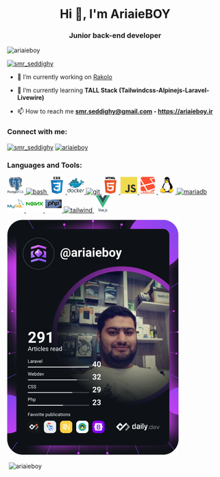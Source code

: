 <h1 align="center">Hi 👋, I'm AriaieBOY</h1>
<h3 align="center">Junior back-end developer</h3>

<p align="left"> <img src="https://komarev.com/ghpvc/?username=ariaieboy&label=Profile%20views&color=dc1e1e&style=plastic" alt="ariaieboy" /> </p>

<p align="left"> <a href="https://twitter.com/smr_seddighy" target="blank"><img src="https://img.shields.io/twitter/follow/smr_seddighy?logo=twitter&style=for-the-badge" alt="smr_seddighy" /></a> </p>

- 🔭 I’m currently working on [Rakolo](https://rakolo.com)

- 🌱 I’m currently learning **TALL Stack (Tailwindcss-Alpinejs-Laravel-Livewire)**

- 📫 How to reach me **smr.seddighy@gmail.com - https://ariaieboy.ir**

<h3 align="left">Connect with me:</h3>
<p align="left">
<a href="https://twitter.com/smr_seddighy" target="blank"><img align="center" src="https://raw.githubusercontent.com/rahuldkjain/github-profile-readme-generator/master/src/images/icons/Social/twitter.svg" alt="smr_seddighy" height="30" width="40" /></a>
<a href="https://instagram.com/ariaieboy" target="blank"><img align="center" src="https://raw.githubusercontent.com/rahuldkjain/github-profile-readme-generator/master/src/images/icons/Social/instagram.svg" alt="ariaieboy" height="30" width="40" /></a>
</p>

<h3 align="left">Languages and Tools:</h3>
<p align="left"><a href="https://www.postgresql.org" target="_blank"> <img src="https://raw.githubusercontent.com/devicons/devicon/master/icons/postgresql/postgresql-original-wordmark.svg" alt="postgresql" width="40" height="40"/> </a> <a href="https://www.gnu.org/software/bash/" target="_blank"> <img src="https://www.vectorlogo.zone/logos/gnu_bash/gnu_bash-icon.svg" alt="bash" width="40" height="40"/> </a> <a href="https://www.w3schools.com/css/" target="_blank"> <img src="https://raw.githubusercontent.com/devicons/devicon/master/icons/css3/css3-original-wordmark.svg" alt="css3" width="40" height="40"/> </a> <a href="https://www.docker.com/" target="_blank"> <img src="https://raw.githubusercontent.com/devicons/devicon/master/icons/docker/docker-original-wordmark.svg" alt="docker" width="40" height="40"/> </a> <a href="https://git-scm.com/" target="_blank"> <img src="https://www.vectorlogo.zone/logos/git-scm/git-scm-icon.svg" alt="git" width="40" height="40"/> </a> <a href="https://www.w3.org/html/" target="_blank"> <img src="https://raw.githubusercontent.com/devicons/devicon/master/icons/html5/html5-original-wordmark.svg" alt="html5" width="40" height="40"/> </a> <a href="https://developer.mozilla.org/en-US/docs/Web/JavaScript" target="_blank"> <img src="https://raw.githubusercontent.com/devicons/devicon/master/icons/javascript/javascript-original.svg" alt="javascript" width="40" height="40"/> </a> <a href="https://laravel.com/" target="_blank"> <img src="https://raw.githubusercontent.com/devicons/devicon/master/icons/laravel/laravel-plain-wordmark.svg" alt="laravel" width="40" height="40"/> </a> <a href="https://www.linux.org/" target="_blank"> <img src="https://raw.githubusercontent.com/devicons/devicon/master/icons/linux/linux-original.svg" alt="linux" width="40" height="40"/> </a> <a href="https://mariadb.org/" target="_blank"> <img src="https://www.vectorlogo.zone/logos/mariadb/mariadb-icon.svg" alt="mariadb" width="40" height="40"/> </a> <a href="https://www.mysql.com/" target="_blank"> <img src="https://raw.githubusercontent.com/devicons/devicon/master/icons/mysql/mysql-original-wordmark.svg" alt="mysql" width="40" height="40"/> </a> <a href="https://www.nginx.com" target="_blank"> <img src="https://raw.githubusercontent.com/devicons/devicon/master/icons/nginx/nginx-original.svg" alt="nginx" width="40" height="40"/> </a> <a href="https://www.php.net" target="_blank"> <img src="https://raw.githubusercontent.com/devicons/devicon/master/icons/php/php-original.svg" alt="php" width="40" height="40"/> </a> <a href="https://tailwindcss.com/" target="_blank"> <img src="https://www.vectorlogo.zone/logos/tailwindcss/tailwindcss-icon.svg" alt="tailwind" width="40" height="40"/> </a> <a href="https://vuejs.org/" target="_blank"> <img src="https://raw.githubusercontent.com/devicons/devicon/master/icons/vuejs/vuejs-original-wordmark.svg" alt="vuejs" width="40" height="40"/> </a> </p>
<a href="https://app.daily.dev/ariaieboy"><img src="https://github.com/ariaieboy/ariaieboy/blob/main/devcard.svg" width="400" alt="Ariaieboy's Dev Card"/></a>


<p>&nbsp;<img align="center" src="https://github-readme-stats.vercel.app/api?username=ariaieboy&theme=dark&count_private=true&&show_icons=true&locale=en" alt="ariaieboy" /></p>

